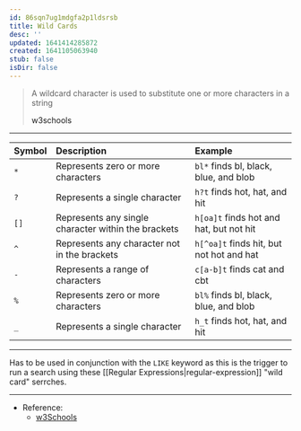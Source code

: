 ```yaml
---
id: 86sqn7ug1mdgfa2p1ldsrsb
title: Wild Cards
desc: ''
updated: 1641414285872
created: 1641105063940
stub: false
isDir: false
---
```



> A wildcard character is used to substitute one or more characters in a string
>
> <div class="signature"><a src="https://www.w3schools.com/sql/sql_wildcards.asp">w3schools</a></div>

---

| Symbol | Description                                         | Example                                  |
| :----- | :-------------------------------------------------- | :--------------------------------------- |
| `*`    | Represents zero or more characters                  | `bl*` finds bl, black, blue, and blob    |
| `?`    | Represents a single character                       | `h?t` finds hot, hat, and hit            |
| `[]`   | Represents any single character within the brackets | `h[oa]t` finds hot and hat, but not hit  |
| `^`    | Represents any character not in the brackets        | `h[^oa]t` finds hit, but not hot and hat |
| `-`    | Represents a range of characters                    | `c[a-b]t` finds cat and cbt              |
| `%`    | Represents zero or more characters                  | `bl%` finds bl, black, blue, and blob    |
| `_`    | Represents a single character                       | `h_t` finds hot, hat, and hit            |

---

Has to be used in conjunction with the `LIKE`  keyword as this is the trigger to run a search using these [[Regular Expressions|regular-expression]] "wild card" serrches.

---

- Reference:
  - [w3Schools](https://www.w3schools.com/sql/sql_wildcards.asp)

